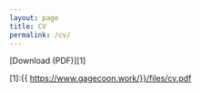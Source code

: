 ```yaml
---
layout: page
title: CV
permalink: /cv/
---
```


[Download (PDF)][1]

[1]:{{ https://www.gagecoon.work/}}/files/cv.pdf